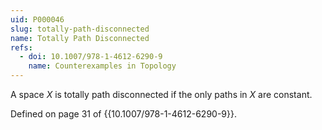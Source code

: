 ```yaml
---
uid: P000046
slug: totally-path-disconnected
name: Totally Path Disconnected
refs:
  - doi: 10.1007/978-1-4612-6290-9
    name: Counterexamples in Topology
---
```

A space $X$ is totally path disconnected if the only paths in $X$ are constant.

Defined on page 31 of {{10.1007/978-1-4612-6290-9}}.
